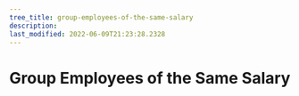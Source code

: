```yaml
---
tree_title: group-employees-of-the-same-salary
description: 
last_modified: 2022-06-09T21:23:28.2328
---
```


# Group Employees of the Same Salary
